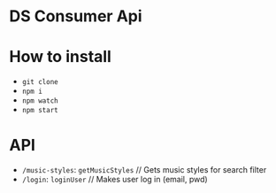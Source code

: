 # DS Consumer Api

# How to install
- `git clone`
- `npm i`
- `npm watch`
- `npm start`

# API
- `/music-styles`: `getMusicStyles` // Gets music styles for search filter
- `/login`: `loginUser` // Makes user log in (email, pwd)
